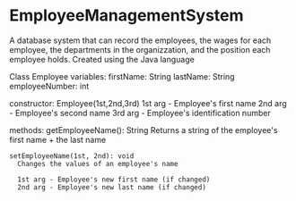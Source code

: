 # EmployeeManagementSystem
A database system that can record the employees, the wages for each employee, the departments in the organizzation, and the position each employee holds.
Created using the Java language

Class Employee
  variables:
    firstName: String
    lastName: String
    employeeNumber: int
  
  constructor:
    Employee(1st,2nd,3rd)
      1st arg - Employee's first name
      2nd arg - Employee's second name
      3rd arg - Employee's identification number
  
  methods:
    getEmployeeName(): String
      Returns a string of the employee's first name + the last name
      
    setEmployeeName(1st, 2nd): void
      Changes the values of an employee's name
      
      1st arg - Employee's new first name (if changed)
      2nd arg - Employee's new last name (if changed)
  
  
  
